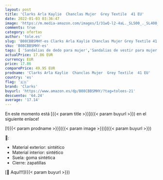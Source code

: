 ```yaml
---
layout: post
title: 'Clarks Arla Kaylie  Chanclas Mujer  Grey Textile  41 EU'
date: 2022-01-03 03:36:47
image: 'https://m.media-amazon.com/images/I/31wQ-l2-4aL._SL500_._SL400_.jpg'
comments: true
category: ofertas
author: 'tole.es'
slug: 'B08CBBSMHY-es Clarks Arla Kaylie Chanclas Mujer Grey Textile 41 EU'
sku: 'B08CBBSMHY-es'
tags: [ 'Sandalias de dedo para mujer','Sandalias de vestir para mujer','Sandalias y palas de mujer','Zapatos','Zapatos para mujer','Zapatos y complementos','chanclas','clarks', ]
actualPrice: 17.86 EUR
currency: EUR
price: 17.86
comparePrice: 49.95 EUR
prodname: 'Clarks Arla Kaylie  Chanclas Mujer  Grey Textile  41 EU'
country: 'es'
flag: '🇪🇸'
brand: 'Clarks'
buyurl: 'https://www.amazon.es/dp/B08CBBSMHY/?tag=tolees-21'
descuento: '64.24'
average: '17.14'
---
```


En este momento está [{{< param title >}}]({{< param buyurl >}}) en el siguiente enlace!

[![{{< param prodname >}}]({{< param image >}})]({{< param buyurl >}})

🔎:

- Material exterior: sintético
- Material interior: sintético
- Suela: goma sintética
- Cierre: zapatillas

[🛒 Aquí!!!]({{< param buyurl >}})
